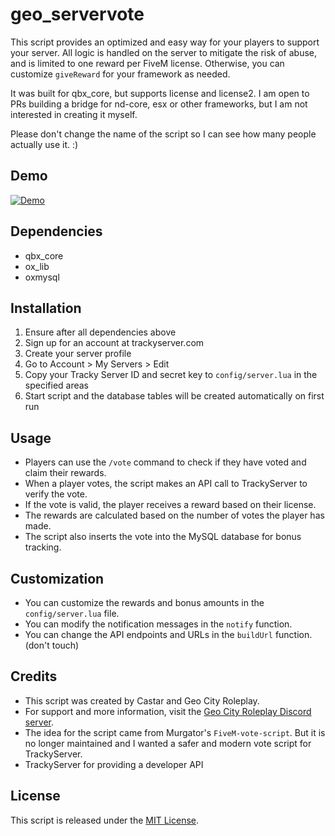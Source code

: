 # geo_servervote

This script provides an optimized and easy way for your players to support your server. All logic is handled on the server to mitigate the risk of abuse, and is limited to one reward per FiveM license. Otherwise, you can customize `giveReward` for your framework as needed.

It was built for qbx_core, but supports license and license2. I am open to PRs building a bridge for nd-core, esx or other frameworks, but I am not interested in creating it myself.

Please don't change the name of the script so I can see how many people actually use it. :)

## Demo 

[![Demo](http://img.youtube.com/vi/I5X_LwFdKYg/0.jpg)](http://www.youtube.com/watch?v=I5X_LwFdKYg "geo_servervote demo")

## Dependencies
- qbx_core
- ox_lib
- oxmysql

## Installation
1. Ensure after all dependencies above
2. Sign up for an account at trackyserver.com
3. Create your server profile
4. Go to Account > My Servers > Edit
5. Copy your Tracky Server ID and secret key to `config/server.lua` in the specified areas
6. Start script and the database tables will be created automatically on first run

## Usage
- Players can use the `/vote` command to check if they have voted and claim their rewards.
- When a player votes, the script makes an API call to TrackyServer to verify the vote.
- If the vote is valid, the player receives a reward based on their license.
- The rewards are calculated based on the number of votes the player has made.
- The script also inserts the vote into the MySQL database for bonus tracking.

## Customization
- You can customize the rewards and bonus amounts in the `config/server.lua` file.
- You can modify the notification messages in the `notify` function.
- You can change the API endpoints and URLs in the `buildUrl` function. (don't touch)

## Credits
- This script was created by Castar and Geo City Roleplay.
- For support and more information, visit the [Geo City Roleplay Discord server](https://discord.gg/geo).
- The idea for the script came from Murgator's `FiveM-vote-script`. But it is no longer maintained and I wanted a safer and modern vote script for TrackyServer.
- TrackyServer for providing a developer API

## License
This script is released under the [MIT License](https://opensource.org/licenses/MIT).
